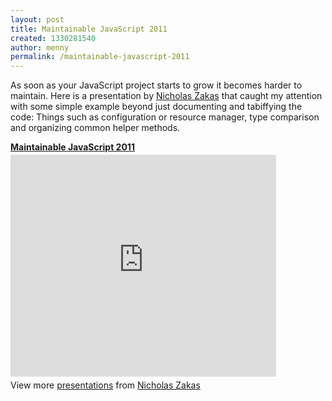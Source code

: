 ```yaml
---
layout: post
title: Maintainable JavaScript 2011
created: 1330281540
author: menny
permalink: /maintainable-javascript-2011
---
```

<p>As soon as your JavaScript project starts to grow it becomes harder to maintain. Here is a presentation by <a href="http://www.nczonline.net/">Nicholas Zakas</a> that caught my attention with some simple example beyond just documenting and tabiffying the code: Things such as configuration or resource manager, type comparison and organizing common helper methods. </p>
<div style="width: 425px" id="__ss_8471237"><strong style="margin: 12px 0px 4px; display: block"><a title="Maintainable JavaScript 2011" href="http://www.slideshare.net/nzakas/maintainable-javascript-2011" target="_blank">Maintainable JavaScript 2011</a></strong> <iframe height="355" marginheight="0" src="http://www.slideshare.net/slideshow/embed_code/8471237" frameborder="0" width="425" marginwidth="0" scrolling="no"></iframe>
<div style="padding-bottom: 12px; padding-left: 0px; padding-right: 0px; padding-top: 5px">View more <a href="http://www.slideshare.net/" target="_blank">presentations</a> from <a href="http://www.slideshare.net/nzakas" target="_blank">Nicholas Zakas</a> </div>
</div>
